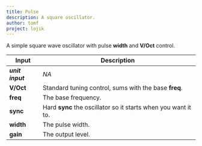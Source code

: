 ```yaml
---
title: Pulse
description: A square oscillator.
author: tomf
project: lojik
---
```


<md-img src="lojik/pulse.png" alt=""></md-img>

A simple square wave oscillator with pulse **width** and **V/Oct** control.

| Input            | Description                                                    |
| ---------------- | -------------------------------------------------------------- |
| **_unit input_** | _NA_                                                           |
| **V/Oct**        | Standard tuning control, sums with the base **freq**.          |
| **freq**         | The base frequency.                                            |
| **sync**         | Hard **sync** the oscillator so it starts when you want it to. |
| **width**        | The pulse width.                                               |
| **gain**         | The output level.                                              |
